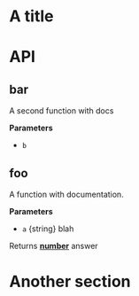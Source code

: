 # A title

# API

## bar

A second function with docs

**Parameters**

-   `b`  

## foo

A function with documentation.

**Parameters**

-   `a`  {string} blah

Returns **[number](https://developer.mozilla.org/en-US/docs/Web/JavaScript/Reference/Global_Objects/Number)** answer

# Another section

